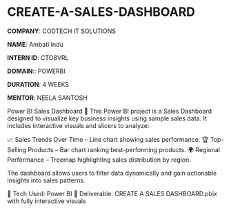 # CREATE-A-SALES-DASHBOARD

**COMPANY**: CODTECH IT SOLUTIONS

**NAME**: Ambati Indu

**INTERN ID**: CTO8VRL

**DOMAIN**:: POWERBI

**DURATION**: 4 WEEKS

**MENTOR**: NEELA SANTOSH

Power BI Sales Dashboard 🚀
This Power BI project is a Sales Dashboard designed to visualize key business insights using sample sales data. It includes interactive visuals and slicers to analyze:

📈 Sales Trends Over Time – Line chart showing sales performance.
🏆 Top-Selling Products – Bar chart ranking best-performing products.
🌍 Regional Performance – Treemap highlighting sales distribution by region.

The dashboard allows users to filter data dynamically and gain actionable insights into sales patterns.

🔹 Tech Used: Power BI
📂 Deliverable: CREATE A SALES  DASHBOARD.pbix with fully interactive visuals

